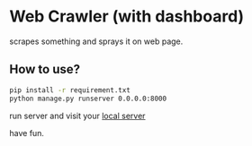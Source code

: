 # Web Crawler (with dashboard)

scrapes something and sprays it on web page.

## How to use?

```bash
pip install -r requirement.txt
python manage.py runserver 0.0.0.0:8000
```

run server and visit your [local server]('http://localhost:8000')

have fun.